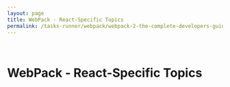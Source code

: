 ```yaml
---
layout: page
title: WebPack - React-Specific Topics
permalink: /tasks-runner/webpack/webpack-2-the-complete-developers-guide/react-specific-topics/
---
```


<br/>


# WebPack - React-Specific Topics

<br/>

